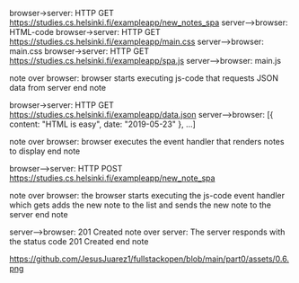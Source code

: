 browser->server: HTTP GET https://studies.cs.helsinki.fi/exampleapp/new_notes_spa
server-->browser: HTML-code
browser->server: HTTP GET https://studies.cs.helsinki.fi/exampleapp/main.css
server-->browser: main.css
browser->server: HTTP GET https://studies.cs.helsinki.fi/exampleapp/spa.js
server-->browser: main.js

note over browser:
browser starts executing js-code
that requests JSON data from server 
end note

browser->server: HTTP GET https://studies.cs.helsinki.fi/exampleapp/data.json
server-->browser: [{ content: "HTML is easy", date: "2019-05-23" }, ...]

note over browser:
browser executes the event handler
that renders notes to display
end note

browser-->server: HTTP POST https://studies.cs.helsinki.fi/exampleapp/new_note_spa

note over browser:
the browser starts executing 
the js-code event handler which 
gets adds the new note to the 
list and sends the new note to the server
end note

server-->browser: 201 Created
note over  server:
The server responds with the 
status code 201 Created
end note

https://github.com/JesusJuarez1/fullstackopen/blob/main/part0/assets/0.6.png